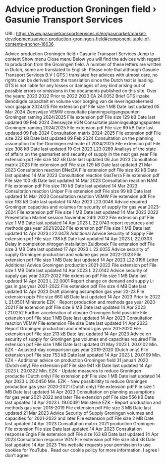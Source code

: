 # Advice production Groningen field › Gasunie Transport Services

URL: https://www.gasunietransportservices.nl/en/gasmarket/market-development/advice-production-groningen-field#component-table-of-contents-anchor-16036

Advice production Groningen field › Gasunie Transport Services
Jump to content
Show menu
Close menu
Below you will find the advices with regard to production from the Groningen field. A number of these letters are written in Dutch, some are translated to English. Please note that although
Gasunie Transport Services
B.V (
GTS
) translated her advices with utmost care, no rights can be derived from the translation since the Dutch text is leading.
GTS
is not liable for any losses or damages of any kind arising out of possible errors or omissions in the documents published on this site.
Over the years:
2023
2022
Prior to 2022
2023
EA 24.0052 Brief GTS inzake Benodigde capaciteit en volume voor borging van de leveringszekerheid voor gasjaar 2024/25
File extension
pdf
File size
1 MB
Date last updated
05 Mar 2024
Zienswijze VEMW consultatie planningsuitgangspunten Groningen raming 2024/2025
File extension
pdf
File size
129 kB
Date last updated
09 Feb 2024
Zienswijze VGN Consultatie planningsuitgangspunten Groningen raming 2024/2025
File extension
pdf
File size
69 kB
Date last updated
09 Feb 2024
Consultation matrix 2024-2025
File extension
pdf
File size
222 kB
Date last updated
09 Feb 2024
Consultation on the planning assumption for the Groningen estimate of 2024/2025
File extension
pdf
File size
308 kB
Date last updated
19 Oct 2023
L23.0289 Analisys of the state of affairs on the gasmarket and security of supply in the next gas year
File extension
pdf
File size
142 kB
Date last updated
06 Jun 2023
Consultation matrix 2023
File extension
pdf
File size
129 kB
Date last updated
21 Mar 2023
Consultation reaction BNetZA
File extension
pdf
File size
92 kB
Date last updated
14 Mar 2023
Consultation reaction GasTerra
File extension
pdf
File size
100 kB
Date last updated
14 Mar 2023
Consultation reaction NAM
File extension
pdf
File size
110 kB
Date last updated
14 Mar 2023
Consultation reaction Uniper
File extension
pdf
File size
99 kB
Date last updated
14 Mar 2023
Consultation reaction VEMW
File extension
pdf
File size
193 kB
Date last updated
14 Mar 2023
L23.0046 Advice required Groningen capacities and volumes for security of supply for gas year 2023-2024
File extension
pdf
File size
1 MB
Date last updated
14 Mar 2023
2022
Presentation Market session November 24th 2022
File extension
pdf
File size
1 MB
Date last updated
14 Apr 2023
L.22.0743 report resources and methods gas year 2021/2022
File extension
pdf
File size
1 MB
Date last updated
14 Apr 2023
L22.0478 Additional Advice Security of Supply
File extension
pdf
File size
738 kB
Date last updated
14 Apr 2023
L 22.0303 Delay in completion nitrogen installation Zuidbroek
File extension
pdf
File size
3 MB
Date last updated
17 Apr 2023
L 22.0055 Advice security of supply Groningen production and volume gas year 2022-2023
File extension
pdf
File size
1 MB
Date last updated
14 Apr 2023
L22.0196 Letter Additional Advice Groningen production 2021-2022
File extension
pdf
File size
1 MB
Date last updated
14 Apr 2023
L 22.0142 Advice security of supply gas year 2021-2022
File extension
pdf
File size
1 MB
Date last updated
14 Apr 2023
L 22.0001 Report change on demand and supply L-gas in gas year 2021-2022
File extension
pdf
File size
4 MB
Date last updated
14 Apr 2023
Draft planning assumption gas year 22-23
File extension
pptx
File size
660 kB
Date last updated
14 Apr 2023
Prior to 2022
L 21.0501 Ministerie EZK  - Report production and methods gas year 2020-2021
File extension
pdf
File size
6 MB
Date last updated
14 Apr 2023
L21.0252 Further acceleration of closure Groningen field possible
File extension
pdf
File size
1 MB
Date last updated
14 Apr 2023
Consultation reaction VEMW
File extension
File size
Date last updated
14 Apr 2023
Report Groningen production and methods gas year 201-2020
File extension
pdf
File size
213 kB
Date last updated
14 Apr 2023
Advice on security of supply for Groningen gas volumes and capacities required
File extension
pdf
File size
1 MB
Date last updated
01 May 2023
L 20.0102 Min. EZK - Adjusted-day comparison gas year 2019-2020 (Dutch only)
File extension
pdf
File size
753 kB
Date last updated
14 Apr 2023
L 20.0169 Min. EZK - Additional advice on production Groningen field 31 januari 2020 (Dutch only)
File extension
pdf
File size
941 kB
Date last updated
14 Apr 2023
L 20.0322 Min. EZK - Update measures to reduce Groningen productie (Dutch only)
File extension
pdf
File size
1 MB
Date last updated
14 Apr 2023
L 20.0450 Min. EZK - New possibilitity to reduce Groningen production gas year 2020-2021 (Dutch only)
File extension
pdf
File size
1 MB
Date last updated
14 Apr 2023
Consultation on planning assumptions for gas year 2021-2022 and later
File extension
pdf
File size
556 kB
Date last updated
14 Apr 2023
L 19.00391 Ministerie EZK  - Report production and methods gas year 2018-2019
File extension
pdf
File size
3 MB
Date last updated
21 Mar 2023
Advice Security of Supply Groningen volumes and capacities for 2021-2022 and later
File extension
pdf
File size
2 MB
Date last updated
14 Apr 2023
Consultation matrix 2021 production Groningen
File extension
File size
Date last updated
14 Apr 2023
Consultation response Engie
File extension
pdf
File size
163 kB
Date last updated
14 Apr 2023
Consultation response VGN
File extension
pdf
File size
554 kB
Date last updated
14 Apr 2023
This website requests your permission to use cookies for
YouTube
. Read our
cookie policy
for more information.
I agree
I don't agree